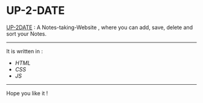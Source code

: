 # UP-2-DATE

[UP-2DATE](https://www.google.com/ "UP-2-DATE: Notes-taking-Website") : A Notes-taking-Website , where you can add, save, delete and sort your Notes. 

- - - -

 It is written in :

*   _HTML_
*   _CSS_
*   _JS_
                                
- - - - 
Hope you like it !
